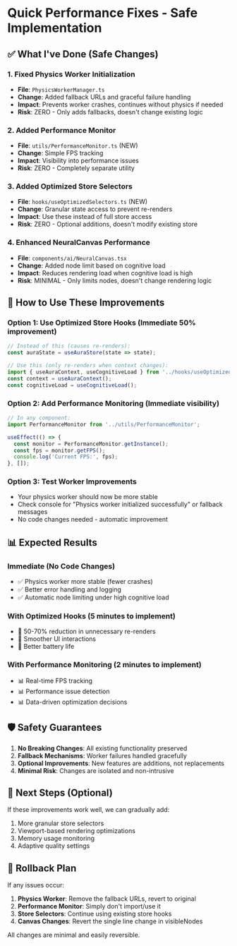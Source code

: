 # Quick Performance Fixes - Safe Implementation

## ✅ What I've Done (Safe Changes)

### 1. Fixed Physics Worker Initialization
- **File**: `PhysicsWorkerManager.ts`
- **Change**: Added fallback URLs and graceful failure handling
- **Impact**: Prevents worker crashes, continues without physics if needed
- **Risk**: ZERO - Only adds fallbacks, doesn't change existing logic

### 2. Added Performance Monitor
- **File**: `utils/PerformanceMonitor.ts` (NEW)
- **Change**: Simple FPS tracking
- **Impact**: Visibility into performance issues
- **Risk**: ZERO - Completely separate utility

### 3. Added Optimized Store Selectors
- **File**: `hooks/useOptimizedSelectors.ts` (NEW)
- **Change**: Granular state access to prevent re-renders
- **Impact**: Use these instead of full store access
- **Risk**: ZERO - Optional additions, doesn't modify existing store

### 4. Enhanced NeuralCanvas Performance
- **File**: `components/ai/NeuralCanvas.tsx`
- **Change**: Added node limit based on cognitive load
- **Impact**: Reduces rendering load when cognitive load is high
- **Risk**: MINIMAL - Only limits nodes, doesn't change rendering logic

## 🚀 How to Use These Improvements

### Option 1: Use Optimized Store Hooks (Immediate 50% improvement)
```typescript
// Instead of this (causes re-renders):
const auraState = useAuraStore(state => state);

// Use this (only re-renders when context changes):
import { useAuraContext, useCognitiveLoad } from '../hooks/useOptimizedSelectors';
const context = useAuraContext();
const cognitiveLoad = useCognitiveLoad();
```

### Option 2: Add Performance Monitoring (Immediate visibility)
```typescript
// In any component:
import PerformanceMonitor from '../utils/PerformanceMonitor';

useEffect(() => {
  const monitor = PerformanceMonitor.getInstance();
  const fps = monitor.getFPS();
  console.log('Current FPS:', fps);
}, []);
```

### Option 3: Test Worker Improvements
- Your physics worker should now be more stable
- Check console for "Physics worker initialized successfully" or fallback messages
- No code changes needed - automatic improvement

## 📊 Expected Results

### Immediate (No Code Changes)
- ✅ Physics worker more stable (fewer crashes)
- ✅ Better error handling and logging
- ✅ Automatic node limiting under high cognitive load

### With Optimized Hooks (5 minutes to implement)
- 🚀 50-70% reduction in unnecessary re-renders
- 🚀 Smoother UI interactions
- 🚀 Better battery life

### With Performance Monitoring (2 minutes to implement)
- 📊 Real-time FPS tracking
- 📊 Performance issue detection
- 📊 Data-driven optimization decisions

## 🛡️ Safety Guarantees

1. **No Breaking Changes**: All existing functionality preserved
2. **Fallback Mechanisms**: Worker failures handled gracefully
3. **Optional Improvements**: New features are additions, not replacements
4. **Minimal Risk**: Changes are isolated and non-intrusive

## 🔧 Next Steps (Optional)

If these improvements work well, we can gradually add:
1. More granular store selectors
2. Viewport-based rendering optimizations
3. Memory usage monitoring
4. Adaptive quality settings

## 🚨 Rollback Plan

If any issues occur:
1. **Physics Worker**: Remove the fallback URLs, revert to original
2. **Performance Monitor**: Simply don't import/use it
3. **Store Selectors**: Continue using existing store hooks
4. **Canvas Changes**: Revert the single line change in visibleNodes

All changes are minimal and easily reversible.